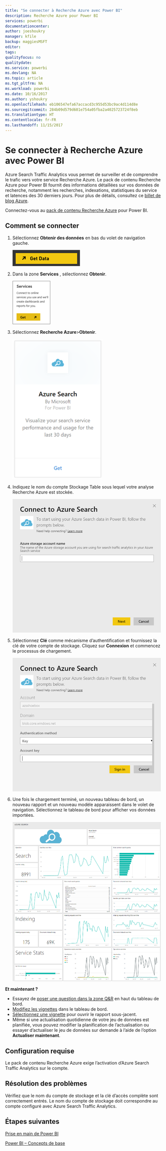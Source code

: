 ```yaml
---
title: "Se connecter à Recherche Azure avec Power BI"
description: Recherche Azure pour Power BI
services: powerbi
documentationcenter: 
author: joeshoukry
manager: kfile
backup: maggiesMSFT
editor: 
tags: 
qualityfocus: no
qualitydate: 
ms.service: powerbi
ms.devlang: NA
ms.topic: article
ms.tgt_pltfrm: NA
ms.workload: powerbi
ms.date: 10/16/2017
ms.author: yshoukry
ms.openlocfilehash: eb106547efa67accacd3c955d53bc9ac4d114d8e
ms.sourcegitcommit: 284b09d579d601e754a05fba2a4025723724f8eb
ms.translationtype: HT
ms.contentlocale: fr-FR
ms.lasthandoff: 11/15/2017
---
```

# <a name="connect-to-azure-search-with-power-bi"></a>Se connecter à Recherche Azure avec Power BI
Azure Search Traffic Analytics vous permet de surveiller et de comprendre le trafic vers votre service Recherche Azure. Le pack de contenu Recherche Azure pour Power BI fournit des informations détaillées sur vos données de recherche, notamment les recherches, indexations, statistiques du service et latences des 30 derniers jours. Pour plus de détails, consultez ce [billet de blog Azure](https://azure.microsoft.com/en-us/blog/analyzing-your-azure-search-traffic/).

Connectez-vous au [pack de contenu Recherche Azure](https://app.powerbi.com/getdata/services/azure-search) pour Power BI.

## <a name="how-to-connect"></a>Comment se connecter
1. Sélectionnez **Obtenir des données** en bas du volet de navigation gauche.
   
   ![](media/service-connect-to-azure-search/pbi_getdata.png) 
2. Dans la zone **Services** , sélectionnez **Obtenir**.
   
   ![](media/service-connect-to-azure-search/pbi_getservices.png) 
3. Sélectionnez **Recherche Azure**\>**Obtenir**.
   
   ![](media/service-connect-to-azure-search/azuresearch.png)
4. Indiquez le nom du compte Stockage Table sous lequel votre analyse Recherche Azure est stockée.
   
   ![](media/service-connect-to-azure-search/params.png)
5. Sélectionnez **Clé** comme mécanisme d’authentification et fournissez la clé de votre compte de stockage. Cliquez sur **Connexion** et commencez le processus de chargement.
   
   ![](media/service-connect-to-azure-search/creds.png)
6. Une fois le chargement terminé, un nouveau tableau de bord, un nouveau rapport et un nouveau modèle apparaissent dans le volet de navigation. Sélectionnez le tableau de bord pour afficher vos données importées.
   
    ![](media/service-connect-to-azure-search/dashboard2.png)

**Et maintenant ?**

* Essayez de [poser une question dans la zone Q&R](service-q-and-a.md) en haut du tableau de bord.
* [Modifiez les vignettes](service-dashboard-edit-tile.md) dans le tableau de bord.
* [Sélectionnez une vignette](service-dashboard-tiles.md) pour ouvrir le rapport sous-jacent.
* Même si une actualisation quotidienne de votre jeu de données est planifiée, vous pouvez modifier la planification de l’actualisation ou essayer d’actualiser le jeu de données sur demande à l’aide de l’option **Actualiser maintenant**.

## <a name="system-requirements"></a>Configuration requise
Le pack de contenu Recherche Azure exige l’activation d’Azure Search Traffic Analytics sur le compte.

## <a name="troubleshooting"></a>Résolution des problèmes
Vérifiez que le nom du compte de stockage et la clé d’accès complète sont correctement entrés. Le nom du compte de stockage doit correspondre au compte configuré avec Azure Search Traffic Analytics.

## <a name="next-steps"></a>Étapes suivantes
[Prise en main de Power BI](service-get-started.md)

[Power BI – Concepts de base](service-basic-concepts.md)

